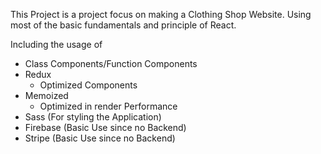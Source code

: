 This Project is a project focus on making a Clothing Shop Website. Using most of the basic fundamentals and principle of React.

Including the usage of 

- Class Components/Function Components
- Redux
    - Optimized Components
- Memoized
    - Optimized in render Performance
- Sass (For styling the Application)
- Firebase (Basic Use since no Backend)
- Stripe (Basic Use since no Backend)

